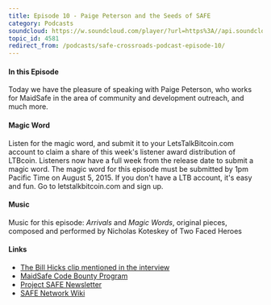```yaml
---
title: Episode 10 - Paige Peterson and the Seeds of SAFE
category: Podcasts
soundcloud: https://w.soundcloud.com/player/?url=https%3A//api.soundcloud.com/tracks/216900766
topic_id: 4581
redirect_from: /podcasts/safe-crossroads-podcast-episode-10/
---
```


#### In this Episode

Today we have the pleasure of speaking with Paige Peterson, who works for MaidSafe in the area of community and development outreach, and much more.

<!-- more -->

#### Magic Word

Listen for the magic word, and submit it to your LetsTalkBitcoin.com account to claim a share of this week's listener award distribution of LTBcoin. Listeners now have a full week from the release date to submit a magic word. The magic word for this episode must be submitted by 1pm Pacific Time on August 5, 2015. If you don't have a LTB account, it's easy and fun. Go to letstalkbitcoin.com and sign up.

#### Music

Music for this episode: _Arrivals_ and _Magic Words_, original pieces, composed and performed by Nicholas Koteskey of Two Faced Heroes

#### Links

- [The Bill Hicks clip mentioned in the interview](https://www.youtube.com/watch?v=-5LEYG5TqaI)
- [MaidSafe Code Bounty Program](http://blog.maidsafe.net/)
- [Project SAFE Newsletter](https://projectsafe.news)
- [SAFE Network Wiki](https://safenetwork.wiki)
